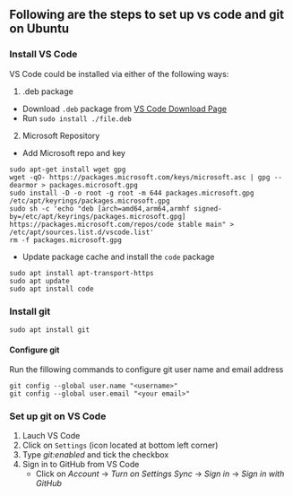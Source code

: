 ## Following are the steps to set up vs code and git on Ubuntu

### Install VS Code
VS Code could be installed via either of the following ways:
1. .deb package
- Download `.deb` package from [VS Code Download Page](https://code.visualstudio.com/Download)
- Run `sudo install ./file.deb`

2. Microsoft Repository
- Add Microsoft repo and key 
```
sudo apt-get install wget gpg
wget -qO- https://packages.microsoft.com/keys/microsoft.asc | gpg --dearmor > packages.microsoft.gpg
sudo install -D -o root -g root -m 644 packages.microsoft.gpg /etc/apt/keyrings/packages.microsoft.gpg
sudo sh -c 'echo "deb [arch=amd64,arm64,armhf signed-by=/etc/apt/keyrings/packages.microsoft.gpg] https://packages.microsoft.com/repos/code stable main" > /etc/apt/sources.list.d/vscode.list'
rm -f packages.microsoft.gpg
```
-  Update package cache and install the `code` package
```
sudo apt install apt-transport-https
sudo apt update
sudo apt install code
```

### Install git
`sudo apt install git`

#### Configure git
Run the fillowing commands to configure git user name and email address
```
git config --global user.name "<username>"
git config --global user.email "<your email>"
```
### Set up git on VS Code
1. Lauch VS Code
2. Click on `Settings` (icon located at bottom left corner)
3. Type *git:enabled* and tick the checkbox
4. Sign in to GitHub from VS Code
    - Click on *Account* -> *Turn on Settings Sync* -> *Sign in* -> *Sign in with GitHub*
